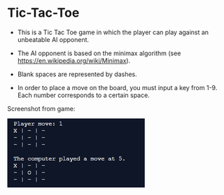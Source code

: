 # Tic-Tac-Toe
* This is a Tic Tac Toe game in which the player can play against an unbeatable AI opponent.

* The AI opponent is based on the minimax algorithm (see https://en.wikipedia.org/wiki/Minimax).

* Blank spaces are represented by dashes.

* In order to place a move on the board, you must input a key from 1-9. Each number corresponds to a certain space.


Screenshot from game:

![alt text](https://raw.githubusercontent.com/rishiso/Tic-Tac-Toe/master/Image.jpg "Game Image")
